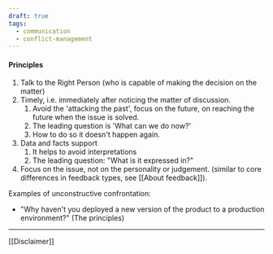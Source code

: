 ```yaml
---
draft: true
tags:
  - communication
  - conflict-management
---
```

#### Principles
1. Talk to the Right Person (who is capable of making the decision on the matter)
2. Timely, i.e. immediately after noticing the matter of discussion. 
	1. Avoid the 'attacking the past', focus on the future, on reaching the future when the issue is solved.
	2. The leading question is 'What can we do now?'
	3. How to do so it doesn't happen again.
3. Data and facts support
	1. It helps to avoid interpretations
	2. The leading question: "What is it expressed in?"
4. Focus on the issue, not on the personality or judgement. (similar to core differences in feedback types, see [[About feedback]]).


Examples of unconstructive confrontation:
- "Why haven't you deployed a new version of the product to a production environment?" (The principles)

---
[[Disclaimer]]